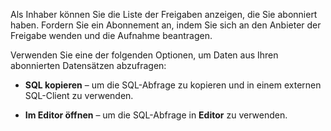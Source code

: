 Als Inhaber können Sie die Liste der Freigaben anzeigen, die Sie abonniert haben. Fordern Sie ein Abonnement an, indem Sie sich an den Anbieter der Freigabe wenden und die Aufnahme beantragen.

Verwenden Sie eine der folgenden Optionen, um Daten aus Ihren abonnierten Datensätzen abzufragen:

-   **SQL kopieren** – um die SQL-Abfrage zu kopieren und in einem externen SQL-Client zu verwenden.

-   **Im Editor öffnen** – um die SQL-Abfrage in **Editor** zu verwenden.
